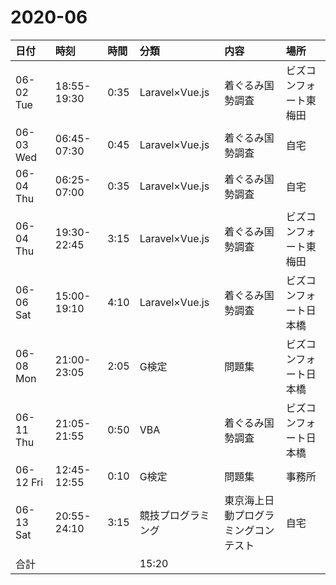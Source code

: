 
# 2020-06
|日付|時刻|時間|分類|内容|場所|
|:--|:--|:--|:--|:--|:--|
|06-02 Tue|18:55-19:30|0:35|Laravel×Vue.js|着ぐるみ国勢調査|ビズコンフォート東梅田|
|06-03 Wed|06:45-07:30|0:45|Laravel×Vue.js|着ぐるみ国勢調査|自宅|
|06-04 Thu|06:25-07:00|0:35|Laravel×Vue.js|着ぐるみ国勢調査|自宅|
|06-04 Thu|19:30-22:45|3:15|Laravel×Vue.js|着ぐるみ国勢調査|ビズコンフォート東梅田|
|06-06 Sat|15:00-19:10|4:10|Laravel×Vue.js|着ぐるみ国勢調査|ビズコンフォート日本橋|
|06-08 Mon|21:00-23:05|2:05|G検定|問題集|ビズコンフォート日本橋|
|06-11 Thu|21:05-21:55|0:50|VBA|着ぐるみ国勢調査|ビズコンフォート日本橋|
|06-12 Fri|12:45-12:55|0:10|G検定|問題集|事務所|
|06-13 Sat|20:55-24:10|3:15|競技プログラミング|東京海上日動プログラミングコンテスト|自宅|
|合計     |||15:20||||